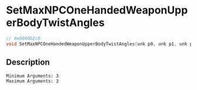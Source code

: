 # SetMaxNPCOneHandedWeaponUpperBodyTwistAngles
```c
// 0x0040b2c0
void SetMaxNPCOneHandedWeaponUpperBodyTwistAngles(unk p0, unk p1, unk p2)
```
## Description
```
Minimum Arguments: 3
Maximum Arguments: 3
```
